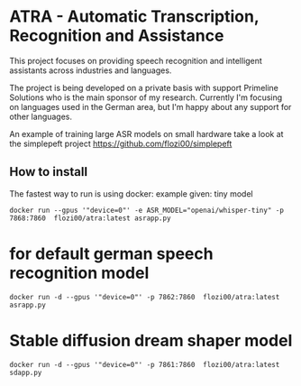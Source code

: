 # ATRA - Automatic Transcription, Recognition and Assistance

This project focuses on providing speech recognition and intelligent assistants across industries and languages.

The project is being developed on a private basis with support Primeline Solutions who is the main sponsor of my research.
Currently I'm focusing on languages used in the German area, but I'm happy about any support for other languages.

An example of training large ASR models on small hardware take a look at the simplepeft project https://github.com/flozi00/simplepeft 

## How to install
The fastest way to run is using docker:
example given:
tiny model

```
docker run --gpus '"device=0"' -e ASR_MODEL="openai/whisper-tiny" -p 7868:7860  flozi00/atra:latest asrapp.py
```

# for default german speech recognition model
```
docker run -d --gpus '"device=0"' -p 7862:7860  flozi00/atra:latest asrapp.py
```

# Stable diffusion dream shaper model
```
docker run -d --gpus '"device=0"' -p 7861:7860  flozi00/atra:latest sdapp.py
```

